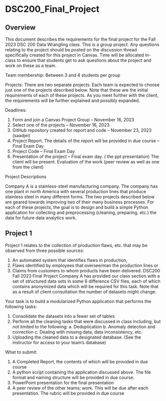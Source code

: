 # DSC200_Final_Project

## Overview


This document describes the requirements for the final project for the Fall 2023 DSC 200 Data
Wrangling class. This is a group project. Any questions relating to the project should be posted
on the discussion thread specifically created for this project in Canvas.
Time will be allocated in-class to ensure that students get to ask questions about the project
and work on these as a team.


Team membership: Between 3 and 4 students per group

Projects: There are two separate projects. Each team is expected to choose just one of the
projects described below. Note that these are the initial requirements of each of these projects.
As you meet further with the client, the requirements will be further explained and possibly
expanded.


Deadlines:

1. Form and join a Canvas Project Group – November 16, 2023
2. Select one of the projects – November 16, 2023
3. GitHub repository created for report and code – November 23, 2023 (saadjei)
4. Project Report. The details of the report will be provided in due course – Final Exam Day
5. Project Code – Final Exam Day
6. Presentation of the project – Final exam day. ( the ppt presentation) The client will be
present. Evaluation of the work (peer review as well as one from the client)


Project Descriptions

Company A is a stainless-steel manufacturing company. The company has one plant in north
America with several production lines that produce stainless steel in many different forms. The
two projects described below are geared towards improving two of their many business
processes. For each of these projects, the goal is to design and build a simple Python
application for collecting and preprocessing (cleaning, preparing, etc.) the data for future data
analytics work.


## Project 1


Project 1 relates to the collection of production flaws, etc. that may be observed from three
possible sources:


1. An automated system that identifies flaws in production,
2. Flaws identified by employees that oversee/man the production lines or
3. Claims from customers to whom products have been delivered.
DSC200 Fall 2023 Final Project
Company A has provided our class section with a set of structured data sets in some 6
difference CSV files, each of which contains anonymized data which will be required for this
task. Note that as a result of client consultation the number of datasets might change.


Your task is to build a modularized Python application that performs the following tasks:

1. Consolidate the datasets into a fewer set of tables
2. Perform all the cleaning tasks that were discussed in class including, but not limited to
the following:
a. Deduplication
b. Anomaly detection and correction
c. Dealing with missing data, data inconsistency, etc.
3. Uploading the cleaned data to a designated database. (See the instructor for access to
your team’s database)


What to submit:

1. A Completed Report, the contents of which will be provided in due course
2. A python script containing the application discussed above. The file format and naming
structure will be provided in due course.
3. PowerPoint presentation for the final presentation
4. A peer review of the other teams; work. This will be due after each presentation. The
rubric will be provided in due course
